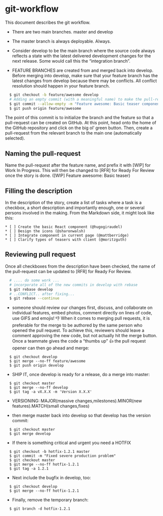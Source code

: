 # git-workflow
This document describes the git workflow.

- There are two main branches. master and develop

- The master branch is always deployable. Always.
- Consider develop to be the main branch where the source code always reflects a state with the 
  latest delivered development changes for the next release. Some would call this the “integration branch”.

- FEATURE BRANCHES are created from and merged back into develop. Before
  merging into develop, make sure that your feature branch has
  the latest changes from develop because there may be conflicts.
  All conflict resolution should happen in your feature branch.
``` bash
  $ git checkout -b feature/awesome develop
  # Adding an empty commit (with a meaningful name) to make the pull-request possible
  $ git commit --allow-empty -m "Feature awesome: Basic teaser component"
  $ git push origin feature/awesome
```

 The point of this commit is to initialize the branch and the feature so that a pull-request can be created on GitHub.
At this point, head onto the home of the GitHub repository and click on the big ol’ green button. Then, create a pull-request from the relevant branch to the main one (automatically selected).

## Naming the pull-request
Name the pull-request after the feature name, and prefix it with [WIP] for Work In Progress. This will then be changed to [RFR] for Ready For Review once the story is done. ([WIP] Feature awesome: Basic teaser)

## Filling the description
In the description of the story, create a list of tasks where a task is a checkbox, a short description and importantly enough, one or several persons involved in the making. From the Markdown side, it might look like this:
```
* [ ] Create the basic React component (@hugogiraudel)  
* [ ] Design the icons (@sharonwalsh)  
* [ ] Integrate component in current page (@mattberridge)  
* [ ] Clarify types of teasers with client (@moritzguth)
```
## Reviewing pull request
Once all checkboxes from the description have been checked, the name of the pull-request can be updated to [RFR] for Ready For Review.

``` bash
  # .... do some work ...
  # incorporate all of the new commits in develop with rebase
  $ git rebase develop
  # ..CONFLICT.. after fixing...
  $ git rebase --continue
```
- someone should review our changes first, discuss, and collaborate
  on individual features, embed photos, comment directly on lines of code, use
  GIFS and emojis! :-1:
  When it comes to merging pull requests, it is preferable for the merge to be
  authored by the same person who opened the pull request. To achieve this, reviewers
  should leave a comment approving the new code, but not actually hit the merge button.
  Once a teammate gives the code a “thumbs up” :+1: the pull request opener
  can then go ahead and merge:
```
  $ git checkout develop
  $ git merge --no-ff feature/awesome
  $ git push origin develop
```
- SHIP IT, once develop is ready for a release, do a merge into master:
```
  $ git checkout master
  $ git merge --no-ff develop
  $ git tag -a vX.X.X -m 'Version X.X.X'
```
- VERSIONING: MAJOR(massive changes,milestones).MINOR(new features).MATCH(small changes,fixes)

- then merge master back into develop so that develop has the version commit:
```
  $ git checkout master
  $ git merge develop
```



- If there is something critical and urgent you need a HOTFIX

```
  $ git checkout -b hotfix-1.2.1 master
  $ git commit -m "Fixed severe production problem"
  $ git checkout master
  $ git merge --no-ff hotfix-1.2.1
  $ git tag -a 1.2.1
```

- Next include the bugfix in develop, too:
```
  $ git checkout develop
  $ git merge --no-ff hotfix-1.2.1
```
- Finally, remove the temporary branch:
```
  $ git branch -d hotfix-1.2.1
```
